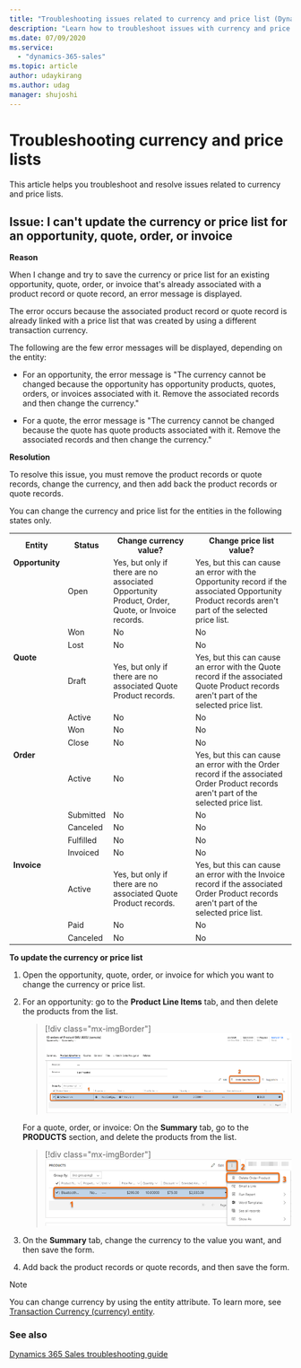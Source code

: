 ```yaml
---
title: "Troubleshooting issues related to currency and price list (Dynamics 365 Sales) | MicrosoftDocs"
description: "Learn how to troubleshoot issues with currency and price list in Dynamics 365 Sales."
ms.date: 07/09/2020
ms.service:
  - "dynamics-365-sales"
ms.topic: article
author: udaykirang
ms.author: udag
manager: shujoshi
---
```


# Troubleshooting currency and price lists

This article helps you troubleshoot and resolve issues related to currency and price lists.

<a name="update_currency_existing-oqoi"> </a>
## Issue: I can't update the currency or price list for an opportunity, quote, order, or invoice

**Reason**

When I change and try to save the currency or price list for an existing opportunity, quote, order, or invoice that's already associated with a product record or quote record, an error message is displayed.

The error occurs because the associated product record or quote record is already linked with a price list that was created by using a different transaction currency.

The following are the few error messages will be displayed, depending on the entity:

- For an opportunity, the error message is "The currency cannot be changed because the opportunity has opportunity products, quotes, orders, or invoices associated with it. Remove the associated records and then change the currency."

- For a quote, the error message is "The currency cannot be changed because the quote has quote products associated with it. Remove the associated records and then change the currency."

**Resolution**

To resolve this issue, you must remove the product records or quote records, change the currency, and then add back the product records or quote records.

You can change the currency and price list for the entities in the following states only.


<table>
<tr><th>Entity</th><th>Status</th><th>Change currency value?</th><th>Change price list value?</th></tr>
<tr><td valign="top" rowspan="3"><b>Opportunity</b></td><td>Open</td><td>Yes, but only if there are no associated Opportunity Product, Order, Quote, or Invoice records.</td><td>Yes, but this can cause an error with the Opportunity record if the associated Opportunity Product records aren't part of the selected price list.</td></tr>
<tr><td>Won</td><td>No</td><td>No</td></tr>
<tr><td>Lost</td><td>No</td><td>No</td></tr>
<tr><td valign="top" rowspan="4"><b>Quote</b></td><td>Draft</td><td>Yes, but only if there are no associated Quote Product records. </td><td>Yes, but this can cause an error with the Quote record if the associated Quote Product records aren't part of the selected price list.</td></tr>
<tr><td>Active</td><td>No</td><td>No</td></tr>
<tr><td>Won</td><td>No</td><td>No</td></tr>
<tr><td>Close</td><td>No</td><td>No</td></tr>
<tr><td valign="top" rowspan="5"><b>Order</b></td><td>Active</td><td>No </td><td>Yes, but this can cause an error with the Order record if the associated Order Product records<!--Edit okay?--> aren't part of the selected price list. </td></tr>
<tr><td>Submitted</td><td>No</td><td>No</td></tr>
<tr><td>Canceled</td><td>No</td><td>No</td></tr>
<tr><td>Fulfilled</td><td>No</td><td>No</td></tr>
<tr><td>Invoiced</td><td>No</td><td>No</td></tr>
<tr><td valign="top" rowspan="3"><b>Invoice</b></td><td>Active</td><td>Yes, but only if there are no associated Quote Product records. </td><td>Yes, but this can cause an error with the Invoice record if the associated Order Product records aren't part of the selected price list.</td></tr>
<tr><td>Paid</td><td>No</td><td>No</td></tr>
<tr><td>Canceled</td><td>No</td><td>No</td></tr>
</table>

**To update the currency or price list**

1. Open the opportunity, quote, order, or invoice for which you want to change the currency or price list.

2. For an opportunity: go to the **Product Line Items** tab, and then delete the products from the list.

    > [!div class="mx-imgBorder"]
    > ![Delete products from the product list in an opportunity form](media/ts-currency-opportunity-product-list.png "Delete products from the product list in an opportunity form")

    For a quote, order, or invoice: On the **Summary** tab, go to the **PRODUCTS** section, and delete the products from the list.

    > [!div class="mx-imgBorder"]
    > ![Delete products from the product list in quote, order, or invoice forms](media/ts-currency-qoi-product-list.png "Delete products from the product list in quote, order, or invoice forms")

3. On the **Summary** tab, change the currency to the value you want, and then save the form. 

4. Add back the product records or quote records, and then save the form.

> [!NOTE]
> You can change currency by using the entity attribute. To learn more, see [Transaction Currency (currency) entity](https://docs.microsoft.com/dynamics365/customerengagement/on-premises/developer/transaction-currency-currency-entity).

### See also

[Dynamics 365 Sales troubleshooting guide](troubleshooting.md)  

